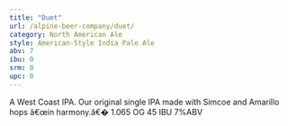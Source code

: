 ```yaml
---
title: "Duet"
url: /alpine-beer-company/duet/
category: North American Ale
style: American-Style India Pale Ale
abv: 7
ibu: 0
srm: 0
upc: 0
---
```

A West Coast IPA. Our original single IPA made with Simcoe and Amarillo hops â€œin harmony.â€� 1.065 OG 45 IBU 7%ABV
